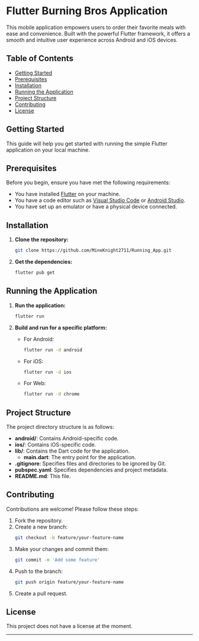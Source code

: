 # Flutter Burning Bros Application

This mobile application empowers users to order their favorite meals with ease and convenience. Built with the powerful Flutter framework, it offers a smooth and intuitive user experience across Android and iOS devices.

## Table of Contents

- [Getting Started](#getting-started)
- [Prerequisites](#prerequisites)
- [Installation](#installation)
- [Running the Application](#running-the-application)
- [Project Structure](#project-structure)
- [Contributing](#contributing)
- [License](#license)

## Getting Started

This guide will help you get started with running the simple Flutter application on your local machine.

## Prerequisites

Before you begin, ensure you have met the following requirements:

- You have installed [Flutter](https://flutter.dev/docs/get-started/install) on your machine.
- You have a code editor such as [Visual Studio Code](https://code.visualstudio.com/) or [Android Studio](https://developer.android.com/studio).
- You have set up an emulator or have a physical device connected.

## Installation

1. **Clone the repository:**
    ```sh
    git clone https://github.com/MineKnight2711/Running_App.git
    ```

2. **Get the dependencies:**
    ```sh
    flutter pub get
    ```

## Running the Application

1. **Run the application:**
    ```sh
    flutter run
    ```

2. **Build and run for a specific platform:**
    - For Android:
      ```sh
      flutter run -d android
      ```
    - For iOS:
      ```sh
      flutter run -d ios
      ```
    - For Web:
      ```sh
      flutter run -d chrome
      ```

## Project Structure

The project directory structure is as follows:

- **android/**: Contains Android-specific code.
- **ios/**: Contains iOS-specific code.
- **lib/**: Contains the Dart code for the application.
  - **main.dart**: The entry point for the application.
- **.gitignore**: Specifies files and directories to be ignored by Git.
- **pubspec.yaml**: Specifies dependencies and project metadata.
- **README.md**: This file.

## Contributing

Contributions are welcome! Please follow these steps:

1. Fork the repository.
2. Create a new branch:
    ```sh
    git checkout -b feature/your-feature-name
    ```
3. Make your changes and commit them:
    ```sh
    git commit -m 'Add some feature'
    ```
4. Push to the branch:
    ```sh
    git push origin feature/your-feature-name
    ```
5. Create a pull request.

## License

This project does not have a license at the moment.

---

